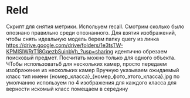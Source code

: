 # ReId
Скрипт для снятия метрики. Испольуем recall. Смотрим сколько было опознано правильно среди опознанного.
Для взятия изображений, чтобы снять идеальную модель берем папку query из линка https://drive.google.com/drive/folders/1e3tsTW-KPMISlWRrT18GqezbSuinbVh_?usp=sharing
идентично обрезаем поисковый предмет. Посчитать можно только для одного объекта. ЧТобы использоватьб для нескольких камер, просто передаем изображение из нескольких камер
Вручную указываем ожидаемый класс
тип имени {номер_класса}_{номер_фото_этого_класса}.jpg
по умолчанию используем по 4 изображения для каждого класса
для верности искомый класс помещаем в середину
